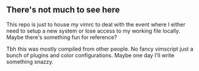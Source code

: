 ## There's not much to see here
This repo is just to house my vimrc to deal with the event where I either need to setup a new system or lose access to my working file locally. Maybe there's something fun for reference? 

Tbh this was mostly compiled from other people. No fancy vimscript just a bunch of plugins and color configurations. Maybe one day I'll write something snazzy. 

